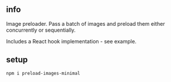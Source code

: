 ## info

Image preloader. Pass a batch of images and preload them either concurrently or sequentially.

Includes a React hook implementation - see example.

## setup

```
npm i preload-images-minimal
```